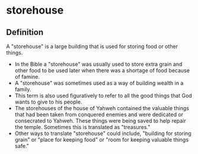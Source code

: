 # storehouse

## Definition

A "storehouse" is a large building that is used for storing food or other things.

* In the Bible a "storehouse" was usually used to store extra grain and other food to be used later when there was a shortage of food because of famine. 
* A "storehouse" was sometimes used as a way of building wealth in a family.
* This term is also used figuratively to refer to all the good things that God wants to give to his people.
* The storehouses of the house of Yahweh contained the valuable things that had been taken from conquered enemies and were dedicated or consecrated to Yahweh. These things were being saved to help repair the temple. Sometimes this is translated as "treasures."
* Other ways to translate "storehouse" could include, "building for storing grain" or "place for keeping food" or "room for keeping valuable things safe."
